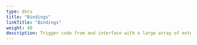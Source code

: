 ```yaml
---
type: docs
title: "Bindings"
linkTitle: "Bindings"
weight: 40
description: Trigger code from and interface with a large array of external resources
---
```


